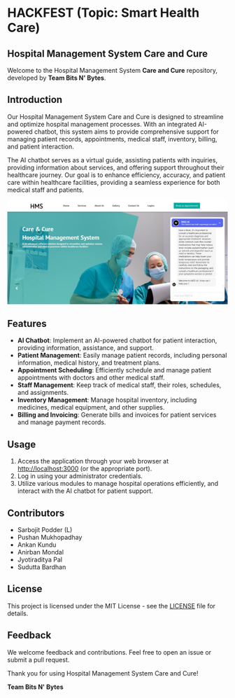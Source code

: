 # HACKFEST (Topic: Smart Health Care)

## Hospital Management System Care and Cure

Welcome to the Hospital Management System **Care and Cure** repository, developed by **Team Bits N' Bytes**.

## Introduction

Our Hospital Management System Care and Cure is designed to streamline and optimize hospital management processes. With an integrated AI-powered chatbot, this system aims to provide comprehensive support for managing patient records, appointments, medical staff, inventory, billing, and patient interaction.

The AI chatbot serves as a virtual guide, assisting patients with inquiries, providing information about services, and offering support throughout their healthcare journey. Our goal is to enhance efficiency, accuracy, and patient care within healthcare facilities, providing a seamless experience for both medical staff and patients.

![Hospital Management System](Hackfest.jpg)

## Features
- **AI Chatbot**: Implement an AI-powered chatbot for patient interaction, providing information, assistance, and support.
- **Patient Management**: Easily manage patient records, including personal information, medical history, and treatment plans.
- **Appointment Scheduling**: Efficiently schedule and manage patient appointments with doctors and other medical staff.
- **Staff Management**: Keep track of medical staff, their roles, schedules, and assignments.
- **Inventory Management**: Manage hospital inventory, including medicines, medical equipment, and other supplies.
- **Billing and Invoicing**: Generate bills and invoices for patient services and manage payment records.

## Usage
1. Access the application through your web browser at [http://localhost:3000](http://localhost:3000) (or the appropriate port).
2. Log in using your administrator credentials.
3. Utilize various modules to manage hospital operations efficiently, and interact with the AI chatbot for patient support.

## Contributors
- Sarbojit Podder (L)
- Pushan Mukhopadhay
- Ankan Kundu
- Anirban Mondal
- Jyotiraditya Pal
- Sudutta Bardhan

## License
This project is licensed under the MIT License - see the [LICENSE](LICENSE) file for details.

## Feedback
We welcome feedback and contributions. Feel free to open an issue or submit a pull request.

Thank you for using Hospital Management System Care and Cure!

**Team Bits N' Bytes**
